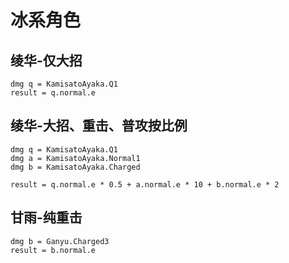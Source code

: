 # 冰系角色

## 绫华-仅大招
```
dmg q = KamisatoAyaka.Q1
result = q.normal.e
```

## 绫华-大招、重击、普攻按比例
```
dmg q = KamisatoAyaka.Q1
dmg a = KamisatoAyaka.Normal1
dmg b = KamisatoAyaka.Charged

result = q.normal.e * 0.5 + a.normal.e * 10 + b.normal.e * 2
```

## 甘雨-纯重击
```
dmg b = Ganyu.Charged3
result = b.normal.e
```